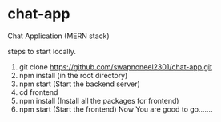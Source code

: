 # chat-app
Chat Application (MERN stack)

steps to start locally.
1. git clone https://github.com/swapnoneel2301/chat-app.git
2. npm install (in the root directory)
3. npm start (Start the backend server)
4. cd frontend
5. npm install (Install all the packages for frontend)
6. npm start (Start the frontend)
Now You are good to go.......
